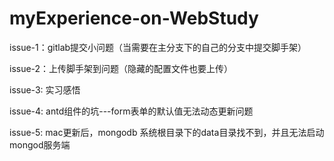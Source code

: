 # myExperience-on-WebStudy

issue-1：gitlab提交小问题（当需要在主分支下的自己的分支中提交脚手架）

issue-2：上传脚手架到问题（隐藏的配置文件也要上传）

issue-3: 实习感悟

issue-4: antd组件的坑---form表单的默认值无法动态更新问题

issue-5: mac更新后，mongodb  系统根目录下的data目录找不到，并且无法启动mongod服务端
